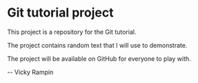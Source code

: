 # Git tutorial project

This project is a repository for the Git tutorial.

The project contains random text that I will use to demonstrate.

The project will be available on GitHub for everyone to play with.

-- Vicky Rampin
